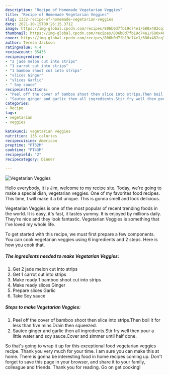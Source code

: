 ```yaml
---
description: "Recipe of Homemade Vegetarian Veggies"
title: "Recipe of Homemade Vegetarian Veggies"
slug: 1332-recipe-of-homemade-vegetarian-veggies
date: 2021-10-15T09:26:15.371Z
image: https://img-global.cpcdn.com/recipes/806b0d7fb19c74e1/680x482cq70/vegetarian-veggies-recipe-main-photo.jpg
thumbnail: https://img-global.cpcdn.com/recipes/806b0d7fb19c74e1/680x482cq70/vegetarian-veggies-recipe-main-photo.jpg
cover: https://img-global.cpcdn.com/recipes/806b0d7fb19c74e1/680x482cq70/vegetarian-veggies-recipe-main-photo.jpg
author: Teresa Jackson
ratingvalue: 4.4
reviewcount: 35435
recipeingredient:
- "2 jade melon cut into strips"
- "1 carrot cut into strips"
- "1 bamboo shoot cut into strips"
- "slices Ginger"
- "slices Garlic"
- " Soy sauce"
recipeinstructions:
- "Peel off the cover of bamboo shoot then slice into strips.Then boil it for less than five mins.Drain then squeezed."
- "Sautee ginger and garlic then all ingredients.Stir fry well then pour a little water and soy sauce.Cover and simmer until half done."
categories:
- Recipe
tags:
- vegetarian
- veggies

katakunci: vegetarian veggies 
nutrition: 136 calories
recipecuisine: American
preptime: "PT32M"
cooktime: "PT43M"
recipeyield: "2"
recipecategory: Dinner

---
```



![Vegetarian Veggies](https://img-global.cpcdn.com/recipes/806b0d7fb19c74e1/680x482cq70/vegetarian-veggies-recipe-main-photo.jpg)

Hello everybody, it is Jim, welcome to my recipe site. Today, we're going to make a special dish, vegetarian veggies. One of my favorites food recipes. This time, I will make it a bit unique. This is gonna smell and look delicious.



Vegetarian Veggies is one of the most popular of recent trending foods in the world. It is easy, it's fast, it tastes yummy. It is enjoyed by millions daily. They're nice and they look fantastic. Vegetarian Veggies is something that I've loved my whole life.


To get started with this recipe, we must first prepare a few components. You can cook vegetarian veggies using 6 ingredients and 2 steps. Here is how you cook that.

<!--inarticleads1-->

##### The ingredients needed to make Vegetarian Veggies:

1. Get 2 jade melon cut into strips
1. Get 1 carrot cut into strips
1. Make ready 1 bamboo shoot cut into strips
1. Make ready slices Ginger
1. Prepare slices Garlic
1. Take  Soy sauce




<!--inarticleads2-->

##### Steps to make Vegetarian Veggies:

1. Peel off the cover of bamboo shoot then slice into strips.Then boil it for less than five mins.Drain then squeezed.
1. Sautee ginger and garlic then all ingredients.Stir fry well then pour a little water and soy sauce.Cover and simmer until half done.




So that's going to wrap it up for this exceptional food vegetarian veggies recipe. Thank you very much for your time. I am sure you can make this at home. There is gonna be interesting food in home recipes coming up. Don't forget to save this page in your browser, and share it to your family, colleague and friends. Thank you for reading. Go on get cooking!
